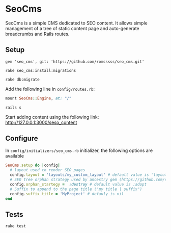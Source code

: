 # SeoCms

SeoCms is a simple CMS dedicated to SEO content. It allows simple management of a tree of static content page and auto-generate breadcrumbs and Rails routes.

## Setup

```
gem 'seo_cms', git: 'https://github.com/romsssss/seo_cms.git'
```

```
rake seo_cms:install:migrations
```

```
rake db:migrate
```

Add the following line in `config/routes.rb`:
```ruby
mount SeoCms::Engine, at: "/"
```

```
rails s
```

Start adding content using the following link: http://127.0.0.1:3000/seso_content

## Configure

In `config/initializers/seo_cms.rb` initializer, the following options are available
```ruby
SeoCms.setup do |config|
  # layout used to render SEO pages
  config.layout = 'layouts/my_custom_layout' # default value is 'layouts/application'
  # SEO tree orphan strategy used by ancestry gem (https://github.com/stefankroes/ancestry)
  config.orphan_startegy =  :destroy # default value is :adopt
  # Suffix to append to the page title ("my title | suffix")
  config.suffix_title = 'MyProject' # defauly is nil
end
```

## Tests

```
rake test
```

